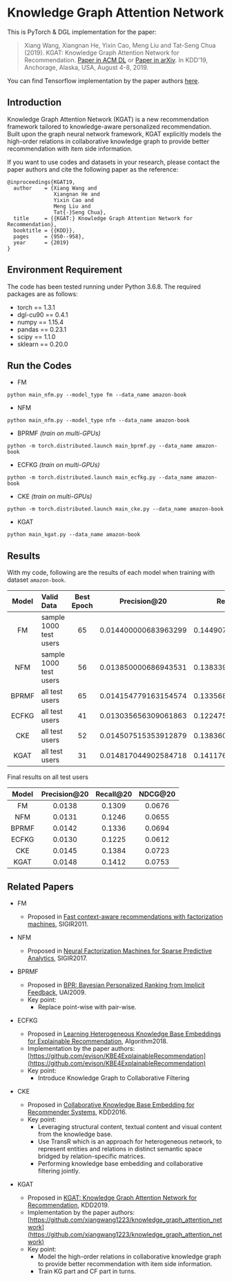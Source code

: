 # Knowledge Graph Attention Network
This is PyTorch & DGL implementation for the paper:
>Xiang Wang, Xiangnan He, Yixin Cao, Meng Liu and Tat-Seng Chua (2019). KGAT: Knowledge Graph Attention Network for Recommendation. [Paper in ACM DL](https://dl.acm.org/authorize.cfm?key=N688414) or [Paper in arXiv](https://arxiv.org/abs/1905.07854). In KDD'19, Anchorage, Alaska, USA, August 4-8, 2019.

You can find Tensorflow implementation by the paper authors [here](https://github.com/xiangwang1223/knowledge_graph_attention_network).

## Introduction
Knowledge Graph Attention Network (KGAT) is a new recommendation framework tailored to knowledge-aware personalized recommendation. Built upon the graph neural network framework, KGAT explicitly models the high-order relations in collaborative knowledge graph to provide better recommendation with item side information.

If you want to use codes and datasets in your research, please contact the paper authors and cite the following paper as the reference:
```
@inproceedings{KGAT19,
  author    = {Xiang Wang and
               Xiangnan He and
               Yixin Cao and
               Meng Liu and
               Tat{-}Seng Chua},
  title     = {{KGAT:} Knowledge Graph Attention Network for Recommendation},
  booktitle = {{KDD}},
  pages     = {950--958},
  year      = {2019}
}
```

## Environment Requirement
The code has been tested running under Python 3.6.8. The required packages are as follows:
* torch == 1.3.1
* dgl-cu90 == 0.4.1
* numpy == 1.15.4
* pandas == 0.23.1
* scipy == 1.1.0
* sklearn == 0.20.0

## Run the Codes
* FM
```
python main_nfm.py --model_type fm --data_name amazon-book
```
* NFM
```
python main_nfm.py --model_type nfm --data_name amazon-book
```
* BPRMF *(train on multi-GPUs)*
```
python -m torch.distributed.launch main_bprmf.py --data_name amazon-book
```
* ECFKG *(train on multi-GPUs)*
```
python -m torch.distributed.launch main_ecfkg.py --data_name amazon-book
```
* CKE *(train on multi-GPUs)*
```
python -m torch.distributed.launch main_cke.py --data_name amazon-book
```
* KGAT
```
python main_kgat.py --data_name amazon-book
```

## Results
With my code, following are the results of each model when training with dataset `amazon-book`.

| Model | Valid Data             | Best Epoch | Precision@20         | Recall@20           | NDCG@20             |
| :---: | :---                   | :---:      | :---:                | :---:               | :---:               |
| FM    | sample 1000 test users | 65         | 0.014400000683963299 | 0.14490722119808197 | 0.07221827559341328 |
| NFM   | sample 1000 test users | 56         | 0.013850000686943531 | 0.13833996653556824 | 0.0724611583347469  |
| BPRMF | all test users         | 65         | 0.014154779163154574 | 0.13356850621872207 | 0.06943918307731874 |
| ECFKG | all test users         | 41         | 0.013035656309061863 | 0.12247500353257905 | 0.06115661206228789 |
| CKE   | all test users         | 52         | 0.014507515353912879 | 0.13836056015380443 | 0.07225836488142431 |
| KGAT  | all test users         | 31         | 0.014817044902584718 | 0.14117674635791852 | 0.07526633940808744 |

Final results on all test users

| Model | Precision@20 | Recall@20 | NDCG@20 |
| :---: | :---:        | :---:     | :---:   |
| FM    | 0.0138       | 0.1309    | 0.0676  |
| NFM   | 0.0131       | 0.1246    | 0.0655  |
| BPRMF | 0.0142       | 0.1336    | 0.0694  |
| ECFKG | 0.0130       | 0.1225    | 0.0612  |
| CKE   | 0.0145       | 0.1384    | 0.0723  |
| KGAT  | 0.0148       | 0.1412    | 0.0753  |

## Related Papers
* FM
    * Proposed in [Fast context-aware recommendations with factorization machines](https://dl.acm.org/citation.cfm?id=2010002), SIGIR2011.

* NFM
    * Proposed in [Neural Factorization Machines for Sparse Predictive Analytics](https://dl.acm.org/citation.cfm?id=3080777), SIGIR2017.

* BPRMF
    * Proposed in [BPR: Bayesian Personalized Ranking from Implicit Feedback](https://dl.acm.org/citation.cfm?id=1795167), UAI2009.
    * Key point: 
        * Replace point-wise with pair-wise.

* ECFKG
    * Proposed in [Learning Heterogeneous Knowledge Base Embeddings for Explainable Recommendation](https://arxiv.org/abs/1805.03352), Algorithm2018.
    * Implementation by the paper authors: [https://github.com/evison/KBE4ExplainableRecommendation](https://github.com/evison/KBE4ExplainableRecommendation)
    * Key point: 
        * Introduce Knowledge Graph to Collaborative Filtering

* CKE
    * Proposed in [Collaborative Knowledge Base Embedding for Recommender Systems](https://dl.acm.org/citation.cfm?id=2939673), KDD2016.
    * Key point: 
        * Leveraging structural content, textual content and visual content from the knowledge base.
        * Use TransR which is an approach for heterogeneous network, to represent entities and relations in distinct semantic space bridged by relation-specific  matrices.
        * Performing knowledge base embedding and collaborative filtering jointly.

* KGAT
    * Proposed in [KGAT: Knowledge Graph Attention Network for Recommendation](https://arxiv.org/abs/1905.07854), KDD2019.
    * Implementation by the paper authors: [https://github.com/xiangwang1223/knowledge_graph_attention_network](https://github.com/xiangwang1223/knowledge_graph_attention_network)
    * Key point:
        * Model the high-order relations in collaborative knowledge graph to provide better recommendation with item side information.
        * Train KG part and CF part in turns.
        


